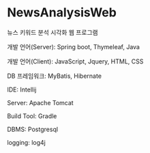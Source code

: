 # NewsAnalysisWeb

뉴스 키워드 분석 시각화 웹 프로그램


개발 언어(Server): Spring boot, Thymeleaf, Java

개발 언어(Client): JavaScript, Jquery, HTML, CSS

DB 프레임워크: MyBatis, Hibernate

IDE: Intellij

Server: Apache Tomcat

Build Tool: Gradle

DBMS: Postgresql

logging: log4j

